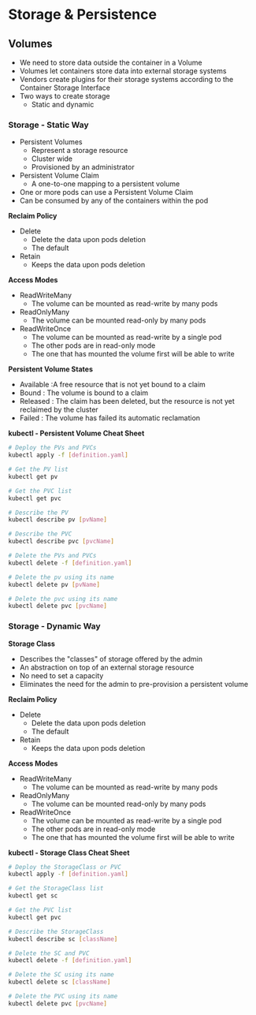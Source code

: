 # Storage & Persistence

## Volumes

- We need to store data outside the container in a Volume
- Volumes let containers store data into external storage systems
- Vendors create plugins for their storage systems according to the Container Storage Interface
- Two ways to create storage
  - Static and dynamic

### Storage - Static Way

- Persistent Volumes
  - Represent a storage resource
  - Cluster wide
  - Provisioned by an administrator
- Persistent Volume Claim
  - A one-to-one mapping to a persistent volume
- One or more pods can use a Persistent Volume Claim
- Can be consumed by any of the containers within the pod

**Reclaim Policy**

- Delete
  - Delete the data upon pods deletion
  - The default
- Retain
  - Keeps the data upon pods deletion

**Access Modes**

- ReadWriteMany
  - The volume can be mounted as read-write by many pods
- ReadOnlyMany
  - The volume can be mounted read-only by many pods
- ReadWriteOnce
  - The volume can be mounted as read-write by a single pod
  - The other pods are in read-only mode
  - The one that has mounted the volume first will be able to write

**Persistent Volume States**

- Available :A free resource that is not yet bound to a claim
- Bound : The volume is bound to a claim
- Released : The claim has been deleted, but the resource is not yet reclaimed by the cluster
- Failed : The volume has failed its automatic reclamation

**kubectl - Persistent Volume Cheat Sheet**

```bash
# Deploy the PVs and PVCs
kubectl apply -f [definition.yaml]

# Get the PV list
kubectl get pv

# Get the PVC list
kubectl get pvc

# Describe the PV
kubectl describe pv [pvName]

# Describe the PVC
kubectl describe pvc [pvcName]

# Delete the PVs and PVCs
kubectl delete -f [definition.yaml]

# Delete the pv using its name
kubectl delete pv [pvName]

# Delete the pvc using its name
kubectl delete pvc [pvcName]
```

### Storage - Dynamic Way

**Storage Class**

- Describes the "classes" of storage offered by the admin
- An abstraction on top of an external storage resource
- No need to set a capacity
- Eliminates the need for the admin to pre-provision a persistent volume

**Reclaim Policy**

- Delete
  - Delete the data upon pods deletion
  - The default
- Retain
  - Keeps the data upon pods deletion

**Access Modes**

- ReadWriteMany
  - The volume can be mounted as read-write by many pods
- ReadOnlyMany
  - The volume can be mounted read-only by many pods
- ReadWriteOnce
  - The volume can be mounted as read-write by a single pod
  - The other pods are in read-only mode
  - The one that has mounted the volume first will be able to write


**kubectl - Storage Class Cheat Sheet**

```bash
# Deploy the StorageClass or PVC
kubectl apply -f [definition.yaml]

# Get the StorageClass list
kubectl get sc

# Get the PVC list
kubectl get pvc

# Describe the StorageClass
kubectl describe sc [className]

# Delete the SC and PVC
kubectl delete -f [definition.yaml]

# Delete the SC using its name
kubectl delete sc [className]

# Delete the PVC using its name
kubectl delete pvc [pvcName]
```
